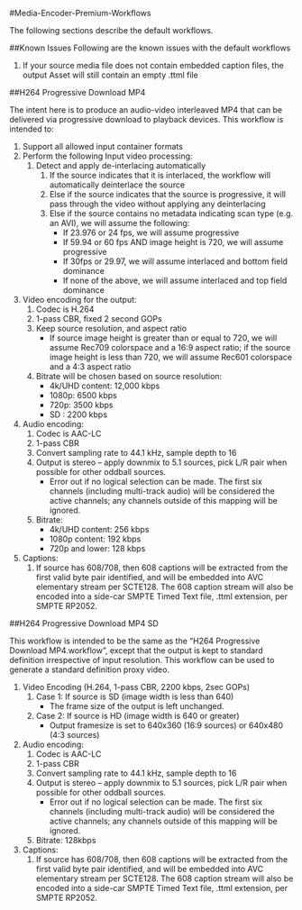 #Media-Encoder-Premium-Workflows

The following sections describe the default workflows.

##Known Issues
Following are the known issues with the default workflows
1. If your source media file does not contain embedded caption files, the output Asset will still contain an empty .ttml file

##H264 Progressive Download MP4

The intent here is to produce an audio-video interleaved MP4 that can be delivered via progressive download to playback devices. This workflow is intended to:

1. Support all allowed input container formats 
1. Perform the following Input video processing: 
	1. Detect and apply de-interlacing automatically
		1. If the source indicates that it is interlaced, the workflow will automatically deinterlace the source
		1. Else if the source indicates that the source is progressive, it will pass through the video without applying any deinterlacing
		1. Else if the source contains no metadata indicating scan type (e.g. an AVI), we will assume the following: 
			- If 23.976 or 24 fps, we will assume progressive 
			- If 59.94 or 60 fps AND image height is 720, we will assume progressive 
			- If 30fps or 29.97, we will assume interlaced and bottom field dominance 
			- If none of the above, we will assume interlaced and top field dominance
1. Video encoding for the output: 
	1. Codec is H.264 
	1. 1-pass CBR, fixed 2 second GOPs
	1. Keep source resolution, and aspect ratio
		- If source image height is greater than or equal to 720, we will assume Rec709 colorspace and a 16:9 aspect ratio; if the source image height is less than 720, we will assume Rec601 colorspace and a 4:3 aspect ratio
	1. Bitrate will be chosen based on source resolution:
		- 4k/UHD content: 12,000 kbps
		- 1080p:  6500 kbps
		- 720p:  3500 kbps 
		- SD :  2200 kbps
1. Audio encoding: 
	1. Codec is AAC-LC 
	1. 1-pass CBR
	1. Convert sampling rate to 44.1 kHz, sample depth to 16 
	1. Output is stereo – apply downmix to 5.1 sources, pick L/R pair when possible for other oddball sources. 
		- Error out if no logical selection can be made. The first six channels (including multi-track audio) will be considered the active channels; any channels outside of this mapping will be ignored. 
	1. Bitrate: 
		- 4k/UHD content: 256 kbps
		- 1080p content: 192 kbps
		- 720p and lower: 128 kbps
1. Captions:
	1. If source has 608/708, then 608 captions will be extracted from the first valid byte pair identified, and will be embedded into AVC elementary stream per SCTE128.  The 608 caption stream will also be encoded into a side-car SMPTE Timed Text file, .ttml extension, per SMPTE RP2052. 


##H264 Progressive Download MP4 SD

This workflow is intended to be the same as the “H264 Progressive Download MP4.workflow”, except that the output is kept to standard definition irrespective of input resolution. This workflow can be used to generate a standard definition proxy video.

1. Video Encoding (H.264, 1-pass CBR, 2200 kbps, 2sec GOPs)
	1. Case 1: If source is SD (image width is less than 640)
		- The frame size of the output is left unchanged. 
	1. Case 2: If source is HD (image width is 640 or greater)
		- Output framesize is set to 640x360 (16:9 sources) or 640x480 (4:3 sources)
2.	Audio encoding:
	1. Codec is AAC-LC
	1. 1-pass CBR
	1. Convert sampling rate to 44.1 kHz, sample depth to 16
	1. Output is stereo – apply downmix to 5.1 sources, pick L/R pair when possible for other oddball sources. 
		- Error out if no logical selection can be made. The first six channels (including multi-track audio) will be considered the active channels; any channels outside of this mapping will be ignored. 
	1. Bitrate: 128kbps
1. Captions:
	1. If source has 608/708, then 608 captions will be extracted from the first valid byte pair identified, and will be embedded into AVC elementary stream per SCTE128.  The 608 caption stream will also be encoded into a side-car SMPTE Timed Text file, .ttml extension, per SMPTE RP2052.
